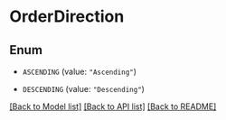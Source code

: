 # OrderDirection

## Enum


* `ASCENDING` (value: `"Ascending"`)

* `DESCENDING` (value: `"Descending"`)


[[Back to Model list]](../README.md#documentation-for-models) [[Back to API list]](../README.md#documentation-for-api-endpoints) [[Back to README]](../README.md)


